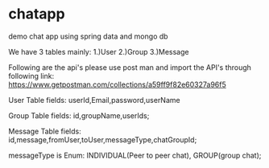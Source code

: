 # chatapp
demo chat app using spring data and mongo db

We have 3 tables mainly:
1.)User
2.)Group
3.)Message

Following are the api's please use post man and import the API's through following link:
https://www.getpostman.com/collections/a59ff9f82e60327a96f5

User Table fields:
userId,Email,password,userName

Group Table fields:
id,groupName,userIds;

Message Table fields:
id,message,fromUser,toUser,messageType,chatGroupId;

	
messageType is Enum:
INDIVIDUAL(Peer to peer chat), GROUP(group chat);


